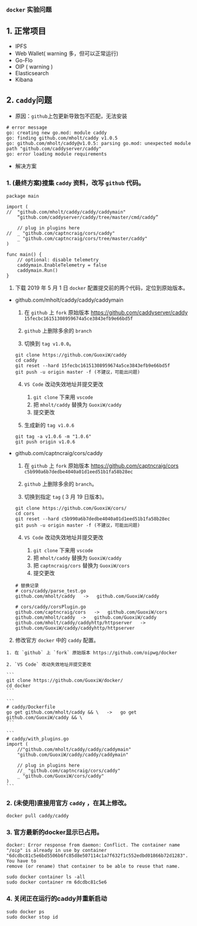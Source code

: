 ### `docker` 实验问题

## 1. 正常项目
- IPFS
- Web Wallet( warning 多，但可以正常运行)
- Go-Flo
- OIP ( warning )
- Elasticsearch
- Kibana

## 2. `caddy`问题

- 原因：`github`上包更新导致包不匹配，无法安装
```
# error message
go: creating new go.mod: module caddy
go: finding github.com/mholt/caddy v1.0.5
go: github.com/mholt/caddy@v1.0.5: parsing go.mod: unexpected module path "github.com/caddyserver/caddy"
go: error loading module requirements
```

- 解决方案
### 1. (最终方案)搜集 `caddy` 资料，改写 `github` 代码。

```
package main

import (
//	"github.com/mholt/caddy/caddy/caddymain"
	“github.com/caddyserver/caddy/tree/master/cmd/caddy”

	// plug in plugins here
//	_ "github.com/captncraig/cors/caddy"
	_ "github.com/captncraig/cors/tree/master/caddy"
)

func main() {
	// optional: disable telemetry
	caddymain.EnableTelemetry = false
	caddymain.Run()
}
```

  1. 下载 2019 年 5 月 1 日 `docker` 配置提交前的两个代码，定位到原始版本。

  - github.com/mholt/caddy/caddy/caddymain
    
    1. 在 `github` 上 `fork` 原始版本 https://github.com/caddyserver/caddy `15fecbc16151308959674a5ce3843efb9e66bd5f`

    2. `github` 上删除多余的 `branch`

    3. 切换到 `tag v1.0.0`。 

    ```
    git clone https://github.com/GuoxiW/caddy
    cd caddy
    git reset --hard 15fecbc16151308959674a5ce3843efb9e66bd5f
    git push -u origin master -f (不建议，可能出问题)
    ```

    4. `VS Code` 改动失效地址并提交更改

       1. `git clone` 下来用 `vscode` 
       2. 把 `mholt/caddy` 替换为 `GuoxiW/caddy`
       3. 提交更改

    5. 生成新的 `tag v1.0.6`
    ```
    git tag -a v1.0.6 -m "1.0.6"
    git push origin v1.0.6
    ```
  - github.com/captncraig/cors/caddy
    1. 在 `github` 上 `fork` 原始版本 https://github.com/captncraig/cors `c5b990a6b7dedbe4040a01d1eed51b1fa58b28ec`

    2. `github` 上删除多余的 `branch`。

    3. 切换到指定 `tag` ( 3 月 19 日版本)。
    ```
    git clone https://github.com/GuoxiW/cors/
    cd cors
    git reset --hard c5b990a6b7dedbe4040a01d1eed51b1fa58b28ec
    git push -u origin master -f (不建议，可能出问题)
    ```

    4. `VS Code` 改动失效地址并提交更改

       1. `git clone` 下来用 `vscode` 
       2. 把 `mholt/caddy` 替换为 `GuoxiW/caddy`
       3. 把 `captncraig/cors` 替换为 `GuoxiW/cors`
       4. 提交更改
    ```
    # 替换记录
    # cors/caddy/parse_test.go
    github.com/mholt/caddy   ->   github.com/GuoxiW/caddy

    # cors/caddy/corsPlugin.go 
    github.com/captncraig/cors   ->   github.com/GuoxiW/cors
    github.com/mholt/caddy  ->   github.com/GuoxiW/caddy
    github.com/mholt/caddy/caddyhttp/httpserver   ->   github.com/GuoxiW/caddy/caddyhttp/httpserver
    ```

  2. 修改官方 `docker` 中的 `caddy` 配置。
  
    1. 在 `github` 上 `fork` 原始版本 https://github.com/oipwg/docker

    2. `VS Code` 改动失效地址并提交更改

    ```
    git clone https://github.com/GuoxiW/docker/
    cd docker
    ```

    ```
    # caddy/Dockerfile
    go get github.com/mholt/caddy && \   ->   go get github.com/GuoxiW/caddy && \
    ```

    ```
    # caddy/with_plugins.go
    import (
	    //"github.com/mholt/caddy/caddy/caddymain"
	    "github.com/GuoxiW/caddy/caddy/caddymain"

	    // plug in plugins here
	    //_ "github.com/captncraig/cors/caddy"
	    _ "github.com/GuoxiW/cors/caddy"
    )
    ```


### 2. (未使用)直接用官方 `caddy` ，在其上修改。
```
docker pull caddy/caddy
```

### 3. 官方最新的docker显示已占用。
```
docker: Error response from daemon: Conflict. The container name "/oip" is already in use by container "6dcdbc81c5e6bd5506b6fc85d8e507114c1a7f632f1c552edbd01866b72d1283". You have to
remove (or rename) that container to be able to reuse that name.
```

```
sudo docker container ls -all
sudo docker container rm 6dcdbc81c5e6
```


### 4. 关闭正在运行的caddy并重新启动
```
sudo docker ps
sudo docker stop id
```